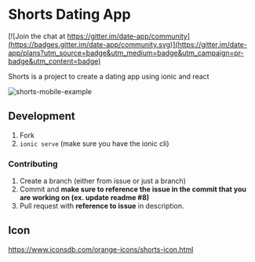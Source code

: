Shorts Dating App
====

[![Join the chat at https://gitter.im/date-app/community](https://badges.gitter.im/date-app/community.svg)](https://gitter.im/date-app/plans?utm_source=badge&utm_medium=badge&utm_campaign=pr-badge&utm_content=badge)

Shorts is a project to create a dating app using ionic and react

![shorts-mobile-example](https://user-images.githubusercontent.com/10817537/72911470-1f287800-3d08-11ea-8286-479106d83e47.png)

## Development

1. Fork
2. `ionic serve` (make sure you have the ionic cli)

### Contributing

1. Create a branch (either from issue or just a branch)
2. Commit and **make sure to reference the issue in the commit that you are working on (ex. update readme #8)**
3. Pull request with **reference to issue** in description.


## Icon

https://www.iconsdb.com/orange-icons/shorts-icon.html